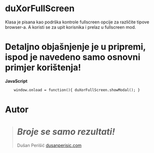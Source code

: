 # duXorFullScreen


Klasa je pisana kao podrška kontrole fullscreen opcije za različite tipove browser-a. A koristi se za upit korisnika i prelaz u fullscreen mod.

# Detaljno objašnjenje je u pripremi, ispod je navedeno samo osnovni primjer korištenja!

**JavaScript**  

```html
    window.onload = function(){ duXorFullScreen.showModal(); }
```

# Autor

> # *Broje se samo rezultati!*
> Dušan Perišić
> [dusanperisic.com](https://dusanperisic.com) 